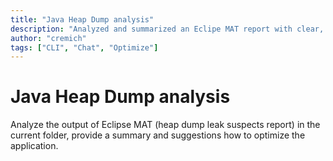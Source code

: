 ```yaml
---
title: "Java Heap Dump analysis"
description: "Analyzed and summarized an Eclipe MAT report with clear, actionable insights."
author: "cremich"
tags: ["CLI", "Chat", "Optimize"]
---
```


# Java Heap Dump analysis

Analyze the output of Eclipse MAT (heap dump leak suspects report) in the current folder, provide a summary and suggestions how to optimize the application.
